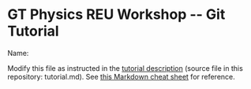 # GT Physics REU Workshop -- Git Tutorial

Name: 

Modify this file as instructed in the [tutorial description](https://github.com/gt-phys-reu/git-tutorial/blob/main/tutorial.md) (source file in this repository: tutorial.md).  See [this Markdown cheat sheet](https://www.markdownguide.org/cheat-sheet/) for reference.
